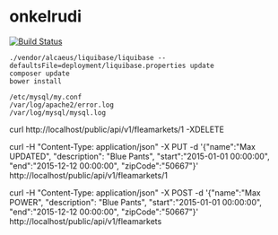 # onkelrudi

[![Build Status](https://travis-ci.org/invalidargument/onkelrudi.svg?branch=master)](https://travis-ci.org/invalidargument/onkelrudi)

```
./vendor/alcaeus/liquibase/liquibase --defaultsFile=deployment/liquibase.properties update
composer update
bower install
```

```
/etc/mysql/my.conf
/var/log/apache2/error.log
/var/log/mysql/mysql.log
```

curl http://localhost/public/api/v1/fleamarkets/1  -XDELETE

curl -H "Content-Type: application/json" -X PUT -d '{"name":"Max UPDATED", "description": "Blue Pants", "start":"2015-01-01 00:00:00", "end":"2015-12-12 00:00:00", "zipCode":"50667"}' http://localhost/public/api/v1/fleamarkets/1

curl -H "Content-Type: application/json" -X POST -d '{"name":"Max POWER", "description": "Blue Pants", "start":"2015-01-01 00:00:00", "end":"2015-12-12 00:00:00", "zipCode":"50667"}' http://localhost/public/api/v1/fleamarkets
